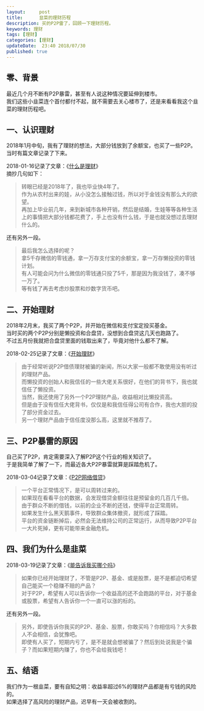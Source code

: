 ```yaml
---   
layout:     post  
title:      韭菜的理财历程
description: 买的P2P雷了，回顾一下理财历程。      
keywords: 理财 
tags: [理财]  
categories: [理财]  
updateDate:  23:40 2018/07/30   
published: true   
---  
```



## 零、背景

最近几个月不断有P2P暴雷，甚至有人说这种情况要延伸到楼市。  
我们这些小韭菜连个首付都付不起，就不需要去关心楼市了，还是来看看我这个韭菜的理财历程吧。  


## 一、认识理财

2018年1月中旬，我有了理财的想法，大部分钱放到了余额宝，也买了一些P2P。    
当时有篇文章记录了下来。    


2018-01-16记录了文章：《[什么是理财](https://mp.weixin.qq.com/s/jghH-D6CC_mGEFkkNnvC3A)》  
摘抄几句如下：  


> 转眼已经是2018年了，我也毕业快4年了。  
> 作为从农村出来的娃，从小没怎么接触过钱，所以对于金钱没有那么大的欲望。  
> 再加上毕业前几年，来到新城市各种开销，然后是结婚，生娃等等各种生活上的事情把大部分钱都花费了，手上也没有什么钱，于是也就没想过去理财什么的。  


还有另外一段。  


> 最后我怎么选择的呢？  
> 拿5千存微信的零钱通，拿一万存支付宝的余额宝，拿一万存懒投资的零钱计划。  
> 有人可能会问为什么微信的零钱通只投了5千，那是因为我没钱了，凑不够一万了。   
> 等有钱了再去考虑炒股票和炒数字货币吧。  


## 二、开始理财  

2018年2月末，我买了两个P2P，并开始在微信和支付宝定投买基金。  
当时买的两个P2P分别是懒投资和合盘贷，没想到合盘贷这几天也跑路了。  
不过五月份我就把合盘贷里面的钱取出来了，毕竟对他什么都不了解。    


2018-02-25记录了文章：《[开始理财](https://mp.weixin.qq.com/s/1ZHyd_FAOsqTbAJqWgntLg)》   


> 由于经常听说P2P借债理财被骗的新闻，所以大家一般都不敢使用没有听过的理财产品。  
> 而懒投资的创始人和我信任的一些大佬关系很好，在他们的背书下，我也就信任了懒投资。  
> 当然，我还使用了另外一个P2P理财产品，收益相对比懒投资高。  
> 但是由于没有信任大佬背书，仅仅是和我信任得公司有合作，我也大胆的投了部分资金过去。  
> 另一个理财产品由于信任度没那么高，这里就不推荐了。  



## 三、P2P暴雷的原因  

自己买了P2P，肯定需要深入了解P2P这个行业的相关知识了。    
于是我简单了解了一下，而最近各大P2P暴雷就算是踩踏危机了。    


2018-03-04记录了文章：《[P2P网络借贷](https://mp.weixin.qq.com/s/e0Pm_-9KoLjF6LjQ3P22FA)》   


> 一个平台正常情况下，是可以周转过来的。  
> 如果现在看看平台的数据，会发现借贷金额往往是预留金的几百几千倍。  
> 由于群众不断的借钱，以前的企业不断的还钱，使得平台正常周转。  
> 如果发生什么黑天鹅事件，导致群众集体撤资，就形成了踩踏。  
> 平台的资金链断掉后，必然会无法维持公司的正常运行，从而导致P2P平台一大片死掉，更有可能带来金融危机。  


## 四、我们为什么是韭菜


2018-03-19记录了文章：《[能告诉我买哪个吗](https://mp.weixin.qq.com/s/TswyqhtGyxFLa_SFEy_-cw)》   


> 如果你已经开始理财了，不管是P2P、基金、或是股票，是不是都迫切希望自己能买一个稳赚不赔的产品？  
> 对于P2P，希望有人可以告诉你一个收益高的还不会跑路的平台，对于基金或股票，希望有人告诉你一个一直可以涨的标的。  

还有另外一段。   


> 另外，即使告诉你我买的P2P、基金、股票，你敢买吗？你相信吗？大多数人不会相信，会犹豫吧。  
> 即使有人买了，短期内亏了，是不是就会想被骗了？然后到处说我是个骗子？而如果短期内赚了，你也不会给我钱吧！  



## 五、结语

我们作为一根韭菜，要有自知之明：收益率超过6%的理财产品都是有亏钱的风险的。  
如果选择了高风险的理财产品，迟早有一天会被收割的。  



